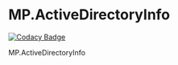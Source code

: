 # MP.ActiveDirectoryInfo

[![Codacy Badge](https://api.codacy.com/project/badge/Grade/59d47b999c6e40f08217525b51025659)](https://app.codacy.com/app/miguelpimenta/MP.ActiveDirectoryInfo?utm_source=github.com&utm_medium=referral&utm_content=miguelpimenta/MP.ActiveDirectoryInfo&utm_campaign=Badge_Grade_Dashboard)

MP.ActiveDirectoryInfo
